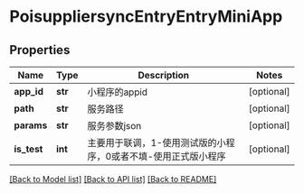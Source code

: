 # PoisuppliersyncEntryEntryMiniApp

## Properties
Name | Type | Description | Notes
------------ | ------------- | ------------- | -------------
**app_id** | **str** | 小程序的appid | [optional] 
**path** | **str** | 服务路径 | [optional] 
**params** | **str** | 服务参数json | [optional] 
**is_test** | **int** | 主要用于联调，1-使用测试版的小程序，0或者不填-使用正式版小程序 | [optional] 

[[Back to Model list]](../README.md#documentation-for-models) [[Back to API list]](../README.md#documentation-for-api-endpoints) [[Back to README]](../README.md)

